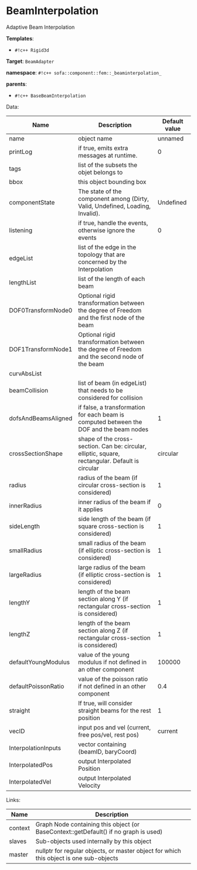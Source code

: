 # BeamInterpolation

Adaptive Beam Interpolation


__Templates__:

- `#!c++ Rigid3d`

__Target__: `BeamAdapter`

__namespace__: `#!c++ sofa::component::fem::_beaminterpolation_`

__parents__: 

- `#!c++ BaseBeamInterpolation`

Data: 

<table>
<thead>
    <tr>
        <th>Name</th>
        <th>Description</th>
        <th>Default value</th>
    </tr>
</thead>
<tbody>
	<tr>
		<td>name</td>
		<td>
object name
</td>
		<td>unnamed</td>
	</tr>
	<tr>
		<td>printLog</td>
		<td>
if true, emits extra messages at runtime.
</td>
		<td>0</td>
	</tr>
	<tr>
		<td>tags</td>
		<td>
list of the subsets the objet belongs to
</td>
		<td></td>
	</tr>
	<tr>
		<td>bbox</td>
		<td>
this object bounding box
</td>
		<td></td>
	</tr>
	<tr>
		<td>componentState</td>
		<td>
The state of the component among (Dirty, Valid, Undefined, Loading, Invalid).
</td>
		<td>Undefined</td>
	</tr>
	<tr>
		<td>listening</td>
		<td>
if true, handle the events, otherwise ignore the events
</td>
		<td>0</td>
	</tr>
	<tr>
		<td>edgeList</td>
		<td>
list of the edge in the topology that are concerned by the Interpolation
</td>
		<td></td>
	</tr>
	<tr>
		<td>lengthList</td>
		<td>
list of the length of each beam
</td>
		<td></td>
	</tr>
	<tr>
		<td>DOF0TransformNode0</td>
		<td>
Optional rigid transformation between the degree of Freedom and the first node of the beam
</td>
		<td></td>
	</tr>
	<tr>
		<td>DOF1TransformNode1</td>
		<td>
Optional rigid transformation between the degree of Freedom and the second node of the beam
</td>
		<td></td>
	</tr>
	<tr>
		<td>curvAbsList</td>
		<td>

</td>
		<td></td>
	</tr>
	<tr>
		<td>beamCollision</td>
		<td>
list of beam (in edgeList) that needs to be considered for collision
</td>
		<td></td>
	</tr>
	<tr>
		<td>dofsAndBeamsAligned</td>
		<td>
if false, a transformation for each beam is computed between the DOF and the beam nodes
</td>
		<td>1</td>
	</tr>
	<tr>
		<td>crossSectionShape</td>
		<td>
shape of the cross-section. Can be: circular, elliptic, square, rectangular. Default is circular
</td>
		<td>circular</td>
	</tr>
	<tr>
		<td>radius</td>
		<td>
radius of the beam (if circular cross-section is considered)
</td>
		<td>1</td>
	</tr>
	<tr>
		<td>innerRadius</td>
		<td>
inner radius of the beam if it applies
</td>
		<td>0</td>
	</tr>
	<tr>
		<td>sideLength</td>
		<td>
side length of the beam (if square cross-section is considered)
</td>
		<td>1</td>
	</tr>
	<tr>
		<td>smallRadius</td>
		<td>
small radius of the beam (if elliptic cross-section is considered)
</td>
		<td>1</td>
	</tr>
	<tr>
		<td>largeRadius</td>
		<td>
large radius of the beam (if elliptic cross-section is considered)
</td>
		<td>1</td>
	</tr>
	<tr>
		<td>lengthY</td>
		<td>
length of the beam section along Y (if rectangular cross-section is considered)
</td>
		<td>1</td>
	</tr>
	<tr>
		<td>lengthZ</td>
		<td>
length of the beam section along Z (if rectangular cross-section is considered)
</td>
		<td>1</td>
	</tr>
	<tr>
		<td>defaultYoungModulus</td>
		<td>
value of the young modulus if not defined in an other component
</td>
		<td>100000</td>
	</tr>
	<tr>
		<td>defaultPoissonRatio</td>
		<td>
value of the poisson ratio if not defined in an other component
</td>
		<td>0.4</td>
	</tr>
	<tr>
		<td>straight</td>
		<td>
If true, will consider straight beams for the rest position
</td>
		<td>1</td>
	</tr>
	<tr>
		<td>vecID</td>
		<td>
input pos and vel (current, free pos/vel, rest pos)
</td>
		<td>current</td>
	</tr>
	<tr>
		<td>InterpolationInputs</td>
		<td>
vector containing (beamID, baryCoord)
</td>
		<td></td>
	</tr>
	<tr>
		<td>InterpolatedPos</td>
		<td>
output Interpolated Position
</td>
		<td></td>
	</tr>
	<tr>
		<td>InterpolatedVel</td>
		<td>
output Interpolated Velocity
</td>
		<td></td>
	</tr>

</tbody>
</table>

Links: 

| Name | Description |
| ---- | ----------- |
|context|Graph Node containing this object (or BaseContext::getDefault() if no graph is used)|
|slaves|Sub-objects used internally by this object|
|master|nullptr for regular objects, or master object for which this object is one sub-objects|



